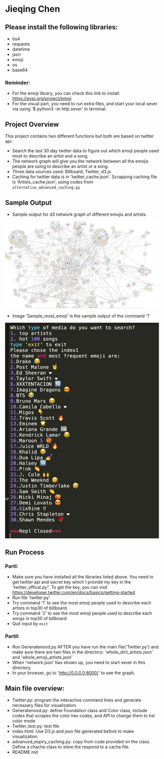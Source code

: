# Jieqing Chen

## Please install the following libraries:
* bs4
* requests
* datetime
* json
* emoji
* os
* base64

### Reminder:
* For the emoji library, you can check this link to install: https://pypi.org/project/emoji
* For the visual part, you need to run extra files, and start your local sever via using '$ python3 -m http.sever' in terminal.

## Project Overview
This project contains two different functions but both are based on twitter api:
* Search the last 30 day twitter data to figure out which emoji people used most to describe an artist and a song.
* The network graph will give you the network between all the emojis people are using to describe an artist or a song.
* Three data sources used: Billboard, Twitter, d3.js
* Caching for twitter data is in 'twitter_cache.json'. Scrapping caching file is 'Artists_cache.json', using codes from `alternative_advanced_caching.py`

## Sample Output
* Sample output for d3 network graph of different emojis and artists.

![](https://github.com/EZIOJQ/ArtEmoji-Analyzing/blob/master/Sample_network_graph.png)

* Image 'Sample_most_emoji' is the sample output of the command '1'

![](https://github.com/EZIOJQ/ArtEmoji-Analyzing/blob/master/Sample_most_emoji.png)



## Run Process

### PartI:
* Make sure you have installed all the libraries listed above. You need to get twitter api and secret key which I provide my key in the 'twitter_offical.py". To get the key, you can visit https://developer.twitter.com/en/docs/basics/getting-started
* Run file 'twitter.py'
* Try command '1' to see the most emoji people used to describe each artists in top30 of billboard.
* Try command '2' to see the most emoji people used to describe each songs in top30 of billboard.
* Quit input by `exit`

### PartII:
* Run Generatenood.py AFTER you have run the main file('Twitter.py') and make sure there are two files in the directory: 'whole_dict_artists.json' and 'whole_emoji_artists.json'
* When 'network.json' has shown up, you need to start sever in this directory.
* In your browser, go to 'http://0.0.0.0:8000/' to see the graph.

## Main file overview:
* Twitter.py: program the interactive command lines and generate necessary files for visualization.
* Generatenood.py: define Foundation class and Color class, include codes that scrapes the color hex codes, and API to change them to hsl color mode
* Twitter_test.py: test file
* index.html: Use D3.js and json file generated before to make visualization.
* advanced_expiry_caching.py: copy from code provided on the class. Define a chache class to store the respond to a cache file.
* README.md






